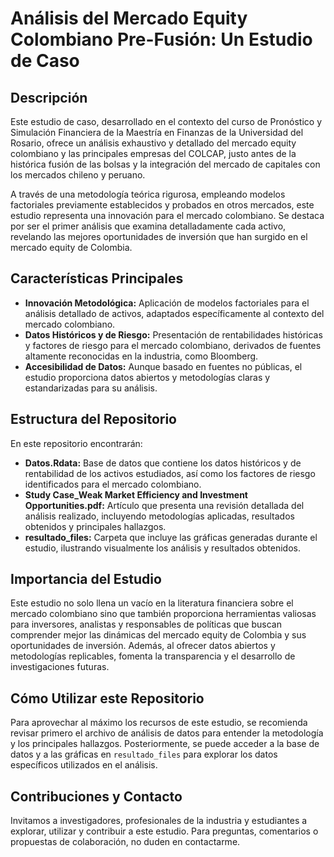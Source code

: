 # Análisis del Mercado Equity Colombiano Pre-Fusión: Un Estudio de Caso

## Descripción

Este estudio de caso, desarrollado en el contexto del curso de Pronóstico y Simulación Financiera de la Maestría en Finanzas de la Universidad del Rosario, ofrece un análisis exhaustivo y detallado del mercado equity colombiano y las principales empresas del COLCAP, justo antes de la histórica fusión de las bolsas y la integración del mercado de capitales con los mercados chileno y peruano.

A través de una metodología teórica rigurosa, empleando modelos factoriales previamente establecidos y probados en otros mercados, este estudio representa una innovación para el mercado colombiano. Se destaca por ser el primer análisis que examina detalladamente cada activo, revelando las mejores oportunidades de inversión que han surgido en el mercado equity de Colombia.

## Características Principales

- **Innovación Metodológica:** Aplicación de modelos factoriales para el análisis detallado de activos, adaptados específicamente al contexto del mercado colombiano.
- **Datos Históricos y de Riesgo:** Presentación de rentabilidades históricas y factores de riesgo para el mercado colombiano, derivados de fuentes altamente reconocidas en la industria, como Bloomberg.
- **Accesibilidad de Datos:** Aunque basado en fuentes no públicas, el estudio proporciona datos abiertos y metodologías claras y estandarizadas para su análisis.

## Estructura del Repositorio

En este repositorio encontrarán:

- **Datos.Rdata:** Base de datos que contiene los datos históricos y de rentabilidad de los activos estudiados, así como los factores de riesgo identificados para el mercado colombiano.
- **Study Case_Weak Market Efficiency and Investment Opportunities.pdf:** Artículo que presenta una revisión detallada del análisis realizado, incluyendo metodologías aplicadas, resultados obtenidos y principales hallazgos.
- **resultado_files:** Carpeta que incluye las gráficas generadas durante el estudio, ilustrando visualmente los análisis y resultados obtenidos.

## Importancia del Estudio

Este estudio no solo llena un vacío en la literatura financiera sobre el mercado colombiano sino que también proporciona herramientas valiosas para inversores, analistas y responsables de políticas que buscan comprender mejor las dinámicas del mercado equity de Colombia y sus oportunidades de inversión. Además, al ofrecer datos abiertos y metodologías replicables, fomenta la transparencia y el desarrollo de investigaciones futuras.

## Cómo Utilizar este Repositorio

Para aprovechar al máximo los recursos de este estudio, se recomienda revisar primero el archivo de análisis de datos para entender la metodología y los principales hallazgos. Posteriormente, se puede acceder a la base de datos y a las gráficas en `resultado_files` para explorar los datos específicos utilizados en el análisis.

## Contribuciones y Contacto

Invitamos a investigadores, profesionales de la industria y estudiantes a explorar, utilizar y contribuir a este estudio. Para preguntas, comentarios o propuestas de colaboración, no duden en contactarme.
